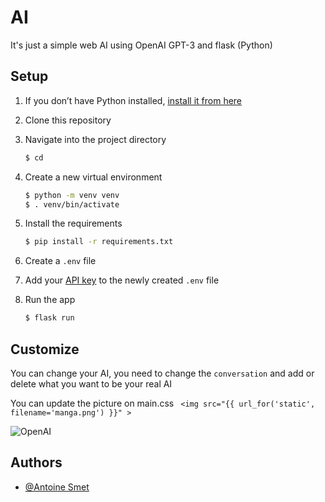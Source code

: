 
# AI
It's just a simple web AI using OpenAI GPT-3 and flask (Python)  

## Setup

1. If you don’t have Python installed, [install it from here](https://www.python.org/downloads/)

2. Clone this repository

3. Navigate into the project directory

   ```bash
   $ cd 
   ```

4. Create a new virtual environment

   ```bash
   $ python -m venv venv
   $ . venv/bin/activate
   ```

5. Install the requirements

   ```bash
   $ pip install -r requirements.txt
   ```

6. Create a `.env` file


7. Add your [API key](https://beta.openai.com/account/api-keys) to the newly created `.env` file

8. Run the app

   ```bash
   $ flask run
   ```

## Customize

You can change your AI, you need to change the `conversation` and add or delete what you want to be your real AI

You can update the picture on main.css ` <img src="{{ url_for('static', filename='manga.png') }}" >`
 

![OpenAI](https://i.blogs.es/0dbd39/openai-gpt-3/1366_2000.jpg)

## Authors

- [@Antoine Smet](https://github.com/AntoineSmet/)

